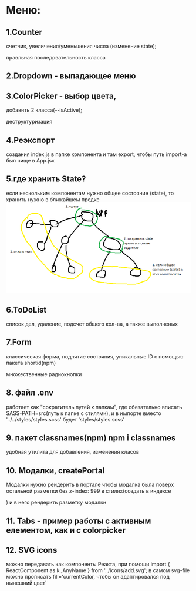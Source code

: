 # Меню:

## 1.Counter

счетчик, увеличения/уменьшения числа (изменение state);

правльная последовательность класса

## 2.Dropdown - выпадающее меню

## 3.ColorPicker - выбор цвета,

добавить 2 класса(--isActive);

деструктуризация

## 4.Реэкспорт

создания index.js в папке компонента и там export, чтобы путь import-a был чище
в App.jsx

## 5.где хранить State?

если нескольким компонентам нужно общее состояние (state), то хранить нужно в
ближайшем предке
![where to save state for few components, if they have similar state](./assets/howToSaveState.png)

## 6.ToDoList

список дел, удаление, подсчет общего кол-ва, а также выполненых

## 7.Form

классическая форма, поднятие состояния, уникальные ID с помощью пакета
shortid(npm)

множественные радиокнопки

## 8. файл .env

работает как "сократитель путей к папкам", где обезательно вписать
SASS-PATH=src(путь к папке с стилями), и в импорте вместо
'../../styles/styles.scss' будет 'styles/styles.scss'

## 9. пакет classnames(npm) npm i classnames

удобная утилита для добавления, изменения класов

## 10. Модалки, createPortal

Модалки нужно рендерить в портале чтобы модалка была поверх остальной разметки
без z-index: 999 в стилях(создать в индексе

<div id='modal-root'></div>) и в него рендерить разметку модалки

## 11. Tabs - пример работы с активным елементом, как и с colorpicker

## 12. SVG icons

можно передавать как компоненты Реакта, при помощи import { ReactComponent as
k.,AnyName } from '../icons/add.svg'; в самом svg-file можно прописать
fill='currentColor, чтобы он адаптировался под нынешний цвет'
